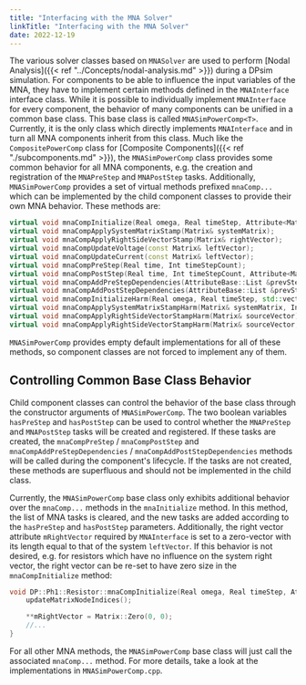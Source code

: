 ```yaml
---
title: "Interfacing with the MNA Solver"
linkTitle: "Interfacing with the MNA Solver"
date: 2022-12-19
---
```


The various solver classes based on `MNASolver` are used to perform [Nodal Analysis]({{< ref "../Concepts/nodal-analysis.md" >}}) during a DPsim simulation. For components to be able to influence the input variables of the MNA, they have to implement certain methods defined in the `MNAInterface` interface class. While it is possible to individually implement `MNAInterface` for every
component, the behavior of many components can be unified in a common base class. This base class is called `MNASimPowerComp<T>`.
Currently, it is the only class which directly implements `MNAInterface` and in turn all MNA components inherit from this class.
Much like the `CompositePowerComp` class for [Composite Components]({{< ref "./subcomponents.md" >}}), the `MNASimPowerComp` class
provides some common behavior for all MNA components, e.g. the creation and registration of the `MNAPreStep` and `MNAPostStep` tasks.
Additionally, `MNASimPowerComp` provides a set of virtual methods prefixed `mnaComp...` which can be implemented by the child component classes to provide their own MNA behavior. These methods are:

```cpp
virtual void mnaCompInitialize(Real omega, Real timeStep, Attribute<Matrix>::Ptr leftVector);
virtual void mnaCompApplySystemMatrixStamp(Matrix& systemMatrix);
virtual void mnaCompApplyRightSideVectorStamp(Matrix& rightVector);
virtual void mnaCompUpdateVoltage(const Matrix& leftVector);
virtual void mnaCompUpdateCurrent(const Matrix& leftVector);
virtual void mnaCompPreStep(Real time, Int timeStepCount);
virtual void mnaCompPostStep(Real time, Int timeStepCount, Attribute<Matrix>::Ptr &leftVector);
virtual void mnaCompAddPreStepDependencies(AttributeBase::List &prevStepDependencies, AttributeBase::List &attributeDependencies, AttributeBase::List &modifiedAttributes);
virtual void mnaCompAddPostStepDependencies(AttributeBase::List &prevStepDependencies, AttributeBase::List &attributeDependencies, AttributeBase::List &modifiedAttributes, Attribute<Matrix>::Ptr &leftVector);
virtual void mnaCompInitializeHarm(Real omega, Real timeStep, std::vector<Attribute<Matrix>::Ptr> leftVector);
virtual void mnaCompApplySystemMatrixStampHarm(Matrix& systemMatrix, Int freqIdx);
virtual void mnaCompApplyRightSideVectorStampHarm(Matrix& sourceVector);
virtual void mnaCompApplyRightSideVectorStampHarm(Matrix& sourceVector, Int freqIdx);
```
`MNASimPowerComp` provides empty default implementations for all of these methods, so component classes are not forced to implement any of them.

## Controlling Common Base Class Behavior

Child component classes can control the behavior of the base class through the constructor arguments of `MNASimPowerComp`.
The two boolean variables `hasPreStep` and `hasPostStep` can be used to control whether the `MNAPreStep` and `MNAPostStep` tasks will be created and registered.
If these tasks are created, the `mnaCompPreStep` / `mnaCompPostStep` and `mnaCompAddPreStepDependencies` / `mnaCompAddPostStepDependencies` methods will be called during the component's lifecycle.
If the tasks are not created, these methods are superfluous and should not be implemented in the child class.

Currently, the `MNASimPowerComp` base class only exhibits additional behavior over the `mnaComp...` methods in the `mnaInitialize` method. In this method, the list of MNA tasks is cleared, and the new tasks are added according to the `hasPreStep` and `hasPostStep` parameters. Additionally, the right vector attribute `mRightVector` required by `MNAInterface` is set to a zero-vector with its length equal to that of the system `leftVector`.
If this behavior is not desired, e.g. for resistors which have no influence on the system right vector, the right vector can be re-set to have zero size in the `mnaCompInitialize` method:

```cpp
void DP::Ph1::Resistor::mnaCompInitialize(Real omega, Real timeStep, Attribute<Matrix>::Ptr leftVector) {
	updateMatrixNodeIndices();

	**mRightVector = Matrix::Zero(0, 0);
    //...
}
```

For all other MNA methods, the `MNASimPowerComp` base class will just call the associated `mnaComp...` method. For more details, take a look at the implementations in `MNASimPowerComp.cpp`.